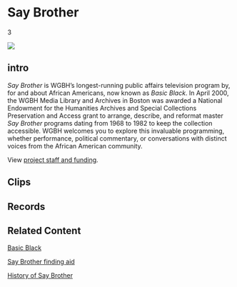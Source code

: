 # Say Brother

3

![](https://s3.amazonaws.com/openvault.wgbh.org/special_collections/say_brother/say_brother-q-50.jpg)

## intro

*Say Brother* is WGBH’s longest-running public affairs television program by, for 
and about African Americans, now known as *Basic Black*. In April 2000, the WGBH 
Media Library and Archives in Boston was awarded a National Endowment for the 
Humanities Archives and Special Collections Preservation and Access grant to 
arrange, describe, and reformat master *Say Brother* programs dating from 1968 to 
1982 to keep the collection accessible. WGBH welcomes you to explore this 
invaluable programming, whether performance, political commentary, or 
conversations with distinct voices from the African American community.

View [project staff and funding](/credits/credits-say-brother).

## Clips

[](http://localhost:3000/catalog?f[special_collection_tags][]=sb_clip)

## Records

[](http://localhost:3000/catalog?f[special_collection_tags][]=sb_record)

## Related Content

[Basic Black](http://www.wgbh.org/basicblack)

[Say Brother finding aid](http://main.wgbh.org/saybrother/)

[History of Say Brother](http://main.wgbh.org/saybrother/history.html)
